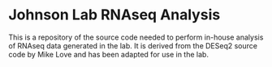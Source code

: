 # Johnson Lab RNAseq Analysis
This is a repository of the source code needed to perform in-house analysis of RNAseq data generated in the lab. 
It is derived from the DESeq2 source code by Mike Love and has been adapted for use in the lab. 
